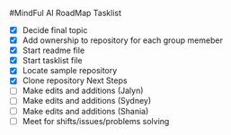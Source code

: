 #MindFul AI RoadMap Tasklist
- [X] Decide final topic
- [X] Add ownership to repository for each group memeber
- [X] Start readme file
- [X] Start tasklist file
- [X] Locate sample repository
- [X] Clone repository
      Next Steps
- [ ] Make edits and additions (Jalyn)
- [ ] Make edits and additions (Sydney)
- [ ] Make edits and additions (Shania)
- [ ] Meet for shifts/issues/problems solving
